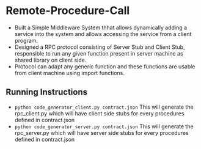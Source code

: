 # Remote-Procedure-Call
- Built a Simple Middleware System thhat allows dynamically adding a service into the system and allows accessing the service from a client program.
- Designed a RPC protocol consisting of Server Stub and Client Stub, responsible to run any given function present in server machine as shared library on client side.
- Protocol can adapt any generic function and these functions are usable from client machine using import functions.
## Running Instructions
- ```python code_generator_client.py contract.json```
This will generate the rpc_client.py which will have client side stubs for every procedures defined in contract.json
- ```python code_generator_server.py contract.json```
This will generate the rpc_server.py which will have server side stubs for every procedures defined in contract.json
